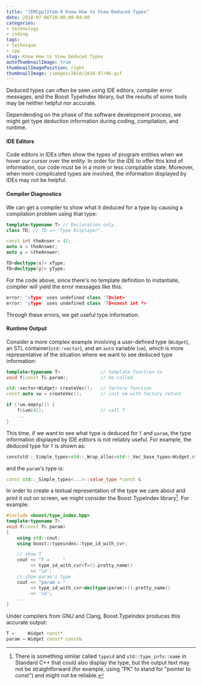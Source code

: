 ```yaml
---
title: "[EMCpp]Item-4 Know How to View Deduced Types"
date: 2018-07-06T10:08:00-04:00
categories:
- technology
- coding
tags:
- technique
- cpp
slug: Know How to View Deduced Types
autoThumbnailImage: true
thumbnailImagePosition: right
thumbnailImage: /images/2018/2018-07/06.gif
---
```


Deduced types can often be seen using IDE editors, compiler error messages, and the Boost TypeIndex library, but the results of some tools may be neither helpful nor accurate.
<!--more-->

Dependending on the phase of the software development process, we might get type deduction information during coding, compilation, and runtime.

#### IDE Editors

Code editors in IDEs often show the types of program entities when we hover our cursor over the entity. In order for the IDE to offer this kind of information, our code must be in a more or less compilable state. Moreover, when more complicated types are involved, the information displayed by IDEs may not be helpful.

#### Compiler Diagnostics

We can get a compiler to show what it deduced for a type by causing a compilation problem using that type:

```cpp
template<typename T> // Declaration only.
class TD; // TD == "Type Displayer". 
```

```cpp
const int theAnser = 42;
auto x = theAnswer;
auto y = &theAnswer;

TD<decltype(x)> xType;
TD<decltype(y)> yType;
```

For the code above, since there's no template definition to instantiate, compiler will yield the error messages like this:

```cpp
error: 'xType' uses undefined class 'TD<int>'
error: 'yType' uses undefined class 'TD<const int *>'
```

Through these errors, we get useful type information.

#### Runtime Output

Consider a more complex example involving a user-defined type (`Widget`), an STL container(`std::vector`), and an `auto` variable (`vm`), which is more representative of the situation where we want to see deduced type information:

```cpp
template<typename T>               // template function to
void f(const T& param);            // be called

std::vector<Widget> createVec();   // factory function
const auto vw = createVec();       // init vm with factory return

if (!vm.empty()) {  
    f(&vm[0]);                     // call f
    ...
}
```

This time, if we want to see what type is deduced for `T` and `param`, the type information displayed by IDE editors is not reliably useful. For example, the deduced type for `T` is shown as:

```cpp
conststd::_Simple_types<std::_Wrap_alloc<std::_Vec_base_types<Widget,std::allocator<Widget> >::_Alloc>::value_type>::value_type *
```

and the `param`'s type is:

```cpp
const std::_Simple_types<...>::value_type *const &
```

In order to create a textual representation of the type we care about and print it out on screen, we might consider the Boost TypeIndex library[^1]. For example:

```cpp
#include <boost/type_index.hpp>
template<typename T>
void f(const T& param)
{  
    using std::cout;  
    using boost::typeindex::type_id_with_cvr;  

    // show T  
    cout << "T =     "       
         << type_id_with_cvr<T>().pretty_name() 
         << '\n';  
    // show param's type  
    cout << "param = "
         << type_id_with_cvr<decltype(param)>().pretty_name()       
         << '\n';  
    ...
}
```

Under compilers from GNU and Clang, Boost.TypeIndex produces this accurate output:

```cpp
T =     Widget const*
param = Widget const* const&
```

[^1]: There is something similar called `typeid` and `std::type_info::name` in Standard C++ that could also display the type, but the output text may not be straightforward (for example, using "PK" to stand for "pointer to const") and might not be reliable.
